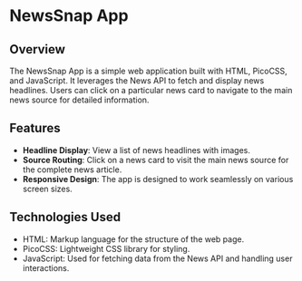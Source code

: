 # NewsSnap App

## Overview

The NewsSnap App is a simple web application built with HTML, PicoCSS, and JavaScript. It leverages the News API to fetch and display news headlines. Users can click on a particular news card to navigate to the main news source for detailed information.

## Features

- **Headline Display**: View a list of news headlines with images.
- **Source Routing**: Click on a news card to visit the main news source for the complete news article.
- **Responsive Design**: The app is designed to work seamlessly on various screen sizes.

## Technologies Used

- HTML: Markup language for the structure of the web page.
- PicoCSS: Lightweight CSS library for styling.
- JavaScript: Used for fetching data from the News API and handling user interactions.


